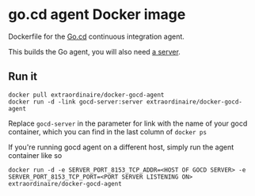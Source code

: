 # go.cd agent Docker image

Dockerfile for the [Go.cd](http://go.cd) continuous integration agent.

This builds the Go agent, you will also need [a server](https://github.com/extraordinaire/docker-gocd-server).

## Run it

    docker pull extraordinaire/docker-gocd-agent
    docker run -d -link gocd-server:server extraordinaire/docker-gocd-agent

Replace `gocd-server` in the parameter for link with the name of your gocd container,
which you can find in the last column of `docker ps`

If you're running gocd agent on a different host, simply run the agent container like so

    docker run -d -e SERVER_PORT_8153_TCP_ADDR=<HOST OF GOCD SERVER> -e SERVER_PORT_8153_TCP_PORT=<PORT SERVER LISTENING ON> extraordinaire/docker-gocd-agent

